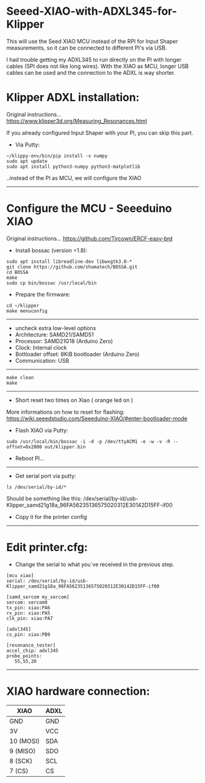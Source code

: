 # Seeed-XIAO-with-ADXL345-for-Klipper
This will use the Seed XIAO MCU instead of the RPI for Input Shaper measurements, so it can be connected to different PI's via USB.

I had trouble getting my ADXL345 to run directly on the PI with longer cables (SPI does not like long wires).
With the XIAO as MCU, longer USB cables can be used and the connection to the ADXL is way shorter.




# Klipper ADXL installation:

Original instructions... https://www.klipper3d.org/Measuring_Resonances.html

If you already configured Input Shaper with your PI, you can skip this part.

- Via Putty:
```
~/klippy-env/bin/pip install -v numpy
sudo apt update
sudo apt install python3-numpy python3-matplotlib
```
..instead of the PI as MCU, we will configure the XIAO
___________________________________________________



# Configure the MCU - Seeeduino XIAO

Original instructions... https://github.com/Tircown/ERCF-easy-brd

- Install bossac (version =1.8):
```
sudo apt install libreadline-dev libwxgtk3.0-*
git clone https://github.com/shumatech/BOSSA.git
cd BOSSA
make
sudo cp bin/bossac /usr/local/bin
```
- Prepare the firmware:
```
cd ~/klipper
make menuconfig
```
___________________________________________________
- uncheck extra low-level options
- Architecture: SAMD21/SAMD51
- Processor: SAMD21G18 (Arduino Zero)
- Clock: Internal clock
- Bottloader offset: 8KiB bootloader (Arduino Zero)
- Communication: USB
___________________________________________________

```
make clean
make
```
___________________________________________________

- Short reset two times on Xiao ( orange led on )

More informations on how to reset for flashing:
https://wiki.seeedstudio.com/Seeeduino-XIAO/#enter-bootloader-mode

- Flash XIAO via Putty:
```
sudo /usr/local/bin/bossac -i -d -p /dev/ttyACM1 -e -w -v -R --offset=0x2000 out/klipper.bin
```
- Reboot PI...
___________________________________________________

- Get serial port via putty:
```
ls /dev/serial/by-id/*
```
Should be something like this: /dev/serial/by-id/usb-Klipper_samd21g18a_96FA56235136575020312E30142D15FF-if00

- Copy it for the printer config
___________________________________________________

# Edit printer.cfg:
- Change the serial to what you´ve received in the previous step.
```
[mcu xiao]
serial: /dev/serial/by-id/usb-Klipper_samd21g18a_96FA56235136575020312E30142D15FF-if00

[samd_sercom my_sercom]
sercom: sercom0
tx_pin: xiao:PA6
rx_pin: xiao:PA5
clk_pin: xiao:PA7

[adxl345]
cs_pin: xiao:PB9

[resonance_tester]
accel_chip: adxl345
probe_points:
   55,55,20
```
___________________________________________________

# XIAO hardware connection:

| XIAO | ADXL |
|---|---|
| GND	| GND |
| 3V | VCC |
| 10 (MOSI) | SDA |
| 9 (MISO) | SDO |
| 8 (SCK) | SCL |
| 7 (CS) | CS | 

